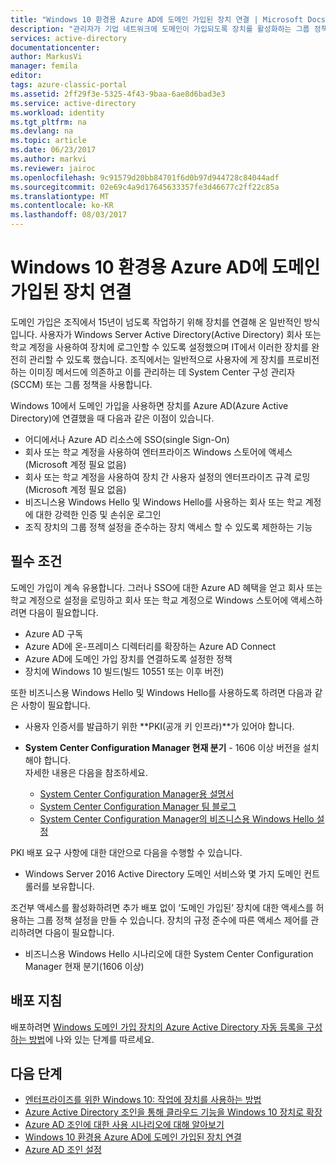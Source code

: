 ```yaml
---
title: "Windows 10 환경용 Azure AD에 도메인 가입된 장치 연결 | Microsoft Docs"
description: "관리자가 기업 네트워크에 도메인이 가입되도록 장치를 활성화하는 그룹 정책을 구성할 수 있는 방법에 대해 설명합니다."
services: active-directory
documentationcenter: 
author: MarkusVi
manager: femila
editor: 
tags: azure-classic-portal
ms.assetid: 2ff29f3e-5325-4f43-9baa-6ae8d6bad3e3
ms.service: active-directory
ms.workload: identity
ms.tgt_pltfrm: na
ms.devlang: na
ms.topic: article
ms.date: 06/23/2017
ms.author: markvi
ms.reviewer: jairoc
ms.openlocfilehash: 9c91579d20bb84701f6d0b97d944728c84044adf
ms.sourcegitcommit: 02e69c4a9d17645633357fe3d46677c2ff22c85a
ms.translationtype: MT
ms.contentlocale: ko-KR
ms.lasthandoff: 08/03/2017
---
```

# <a name="connect-domain-joined-devices-to-azure-ad-for-windows-10-experiences"></a>Windows 10 환경용 Azure AD에 도메인 가입된 장치 연결
도메인 가입은 조직에서 15년이 넘도록 작업하기 위해 장치를 연결해 온 일반적인 방식입니다. 사용자가 Windows Server Active Directory(Active Directory) 회사 또는 학교 계정을 사용하여 장치에 로그인할 수 있도록 설정했으며 IT에서 이러한 장치를 완전히 관리할 수 있도록 했습니다. 조직에서는 일반적으로 사용자에 게 장치를 프로비전하는 이미징 메서드에 의존하고 이를 관리하는 데 System Center 구성 관리자(SCCM) 또는 그룹 정책을 사용합니다.


Windows 10에서 도메인 가입을 사용하면 장치를 Azure AD(Azure Active Directory)에 연결했을 때 다음과 같은 이점이 있습니다.

* 어디에서나 Azure AD 리소스에 SSO(single Sign-On)
* 회사 또는 학교 계정을 사용하여 엔터프라이즈 Windows 스토어에 액세스(Microsoft 계정 필요 없음)
* 회사 또는 학교 계정을 사용하여 장치 간 사용자 설정의 엔터프라이즈 규격 로밍(Microsoft 계정 필요 없음)
* 비즈니스용 Windows Hello 및 Windows Hello를 사용하는 회사 또는 학교 계정에 대한 강력한 인증 및 손쉬운 로그인
* 조직 장치의 그룹 정책 설정을 준수하는 장치 액세스 할 수 있도록 제한하는 기능

## <a name="prerequisites"></a>필수 조건
도메인 가입이 계속 유용합니다. 그러나 SSO에 대한 Azure AD 혜택을 얻고 회사 또는 학교 계정으로 설정을 로밍하고 회사 또는 학교 계정으로 Windows 스토어에 액세스하려면 다음이 필요합니다.

* Azure AD 구독
* Azure AD에 온-프레미스 디렉터리를 확장하는 Azure AD Connect
* Azure AD에 도메인 가입 장치를 연결하도록 설정한 정책
* 장치에 Windows 10 빌드(빌드 10551 또는 이후 버전)

또한 비즈니스용 Windows Hello 및 Windows Hello를 사용하도록 하려면 다음과 같은 사항이 필요합니다.

- 사용자 인증서를 발급하기 위한 **PKI(공개 키 인프라)**가 있어야 합니다.

- **System Center Configuration Manager 현재 분기** - 1606 이상 버전을 설치해야 합니다.  
자세한 내용은 다음을 참조하세요. 
    - [System Center Configuration Manager용 설명서](https://technet.microsoft.com/library/mt346023.aspx)
    - [System Center Configuration Manager 팀 블로그](http://blogs.technet.com/b/configmgrteam/archive/2015/09/23/now-available-update-for-system-center-config-manager-tp3.aspx)
    - [System Center Configuration Manager의 비즈니스용 Windows Hello 설정](https://docs.microsoft.com/sccm/protect/deploy-use/windows-hello-for-business-settings)

PKI 배포 요구 사항에 대한 대안으로 다음을 수행할 수 있습니다.

* Windows Server 2016 Active Directory 도메인 서비스와 몇 가지 도메인 컨트롤러를 보유합니다.

조건부 액세스를 활성화하려면 추가 배포 없이 ‘도메인 가입된’ 장치에 대한 액세스를 허용하는 그룹 정책 설정을 만들 수 있습니다. 장치의 규정 준수에 따른 액세스 제어를 관리하려면 다음이 필요합니다.

* 비즈니스용 Windows Hello 시나리오에 대한 System Center Configuration Manager 현재 분기(1606 이상)

## <a name="deployment-instructions"></a>배포 지침

배포하려면 [Windows 도메인 가입 장치의 Azure Active Directory 자동 등록을 구성하는 방법](active-directory-conditional-access-automatic-device-registration-setup.md)에 나와 있는 단계를 따르세요.

## <a name="next-step"></a>다음 단계
* [엔터프라이즈를 위한 Windows 10: 작업에 장치를 사용하는 방법](active-directory-azureadjoin-windows10-devices-overview.md)
* [Azure Active Directory 조인을 통해 클라우드 기능을 Windows 10 장치로 확장](active-directory-azureadjoin-user-upgrade.md)
* [Azure AD 조인에 대한 사용 시나리오에 대해 알아보기](active-directory-azureadjoin-deployment-aadjoindirect.md)
* [Windows 10 환경용 Azure AD에 도메인 가입된 장치 연결](active-directory-azureadjoin-devices-group-policy.md)
* [Azure AD 조인 설정](active-directory-azureadjoin-setup.md)

